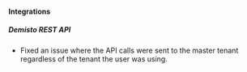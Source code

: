 
#### Integrations
##### Demisto REST API
- Fixed an issue where the API calls were sent to the master tenant regardless of the tenant the user was using.
